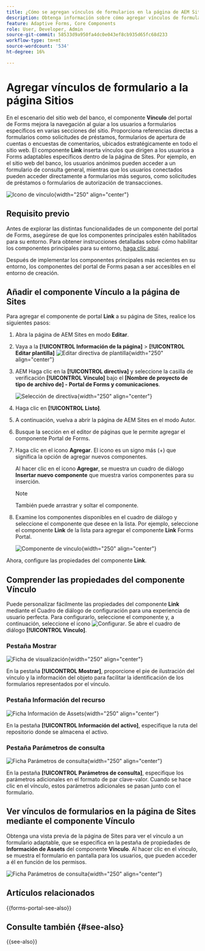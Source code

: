 ```yaml
---
title: ¿Cómo se agregan vínculos de formularios en la página de AEM Sites mediante el componente Vínculo al portal de Forms?
description: Obtenga información sobre cómo agregar vínculos de formularios a la página de AEM Sites.
feature: Adaptive Forms, Core Components
role: User, Developer, Admin
source-git-commit: 58533d9a950fa4dc0e043ef8cb935d65fc68d233
workflow-type: tm+mt
source-wordcount: '534'
ht-degree: 16%

---
```



# Agregar vínculos de formulario a la página Sitios

En el escenario del sitio web del banco, el componente **Vínculo** del portal de Forms mejora la navegación al guiar a los usuarios a formularios específicos en varias secciones del sitio. Proporciona referencias directas a formularios como solicitudes de préstamos, formularios de apertura de cuentas o encuestas de comentarios, ubicados estratégicamente en todo el sitio web. El componente **Link** inserta vínculos que dirigen a los usuarios a Forms adaptables específicos dentro de la página de Sites. Por ejemplo, en el sitio web del banco, los usuarios anónimos pueden acceder a un formulario de consulta general, mientras que los usuarios conectados pueden acceder directamente a formularios más seguros, como solicitudes de préstamos o formularios de autorización de transacciones.

![Icono de vínculo](/help/forms/assets/link-forms.png){width="250" align="center"}

## Requisito previo

Antes de explorar las distintas funcionalidades de un componente del portal de Forms, asegúrese de que los componentes principales estén habilitados para su entorno. Para obtener instrucciones detalladas sobre cómo habilitar los componentes principales para su entorno, [haga clic aquí](/help/forms/enable-adaptive-forms-core-components.md).

Después de implementar los componentes principales más recientes en su entorno, los componentes del portal de Forms pasan a ser accesibles en el entorno de creación.

## Añadir el componente Vínculo a la página de Sites

Para agregar el componente de portal **Link** a su página de Sites, realice los siguientes pasos:

1. Abra la página de AEM Sites en modo **Editar**.
1. Vaya a la **[!UICONTROL Información de la página]** > **[!UICONTROL Editar plantilla]**
   ![Editar directiva de plantilla](/help/forms/assets/save-form-as-draft-edit-template.png){width="250" align="center"}

1. AEM Haga clic en la **[!UICONTROL directiva]** y seleccione la casilla de verificación **[!UICONTROL Vínculo]** bajo el **[Nombre de proyecto de tipo de archivo de] - Portal de Forms y comunicaciones**.

   ![Selección de directiva](/help/forms/assets/add-link.png){width="250" align="center"}

1. Haga clic en **[!UICONTROL Listo]**.
1. A continuación, vuelva a abrir la página de AEM Sites en el modo Autor.
1. Busque la sección en el editor de páginas que le permite agregar el componente Portal de Forms.

1. Haga clic en el icono **Agregar**. El icono es un signo más (+) que significa la opción de agregar nuevos componentes.

   Al hacer clic en el icono **Agregar**, se muestra un cuadro de diálogo **Insertar nuevo componente** que muestra varios componentes para su inserción.

   >[!NOTE]
   >
   > También puede arrastrar y soltar el componente.

1. Examine los componentes disponibles en el cuadro de diálogo y seleccione el componente que desee en la lista. Por ejemplo, seleccione el componente **Link** de la lista para agregar el componente **Link** Forms Portal.

   ![Componente de vínculo](/help/forms/assets/add-link-in-sites.png){width="250" align="center"}

Ahora, configure las propiedades del componente **Link**.

## Comprender las propiedades del componente Vínculo

Puede personalizar fácilmente las propiedades del componente **Link** mediante el Cuadro de diálogo de configuración para una experiencia de usuario perfecta. Para configurarlo, seleccione el componente y, a continuación, seleccione el icono ![Configurar](assets/configure_icon.png). Se abre el cuadro de diálogo **[!UICONTROL Vínculo]**.

### Pestaña Mostrar

![Ficha de visualización](/help/forms/assets/link-asset-tab.png){width="250" align="center"}

En la pestaña **[!UICONTROL Mostrar]**, proporcione el pie de ilustración del vínculo y la información del objeto para facilitar la identificación de los formularios representados por el vínculo.

### Pestaña Información del recurso

![Ficha Información de Assets](/help/forms/assets/link-asset-info.png){width="250" align="center"}

En la pestaña **[!UICONTROL Información del activo]**, especifique la ruta del repositorio donde se almacena el activo.

### Pestaña Parámetros de consulta

![Ficha Parámetros de consulta](/help/forms/assets/link-query-tab.png){width="250" align="center"}

En la pestaña **[!UICONTROL Parámetros de consulta]**, especifique los parámetros adicionales en el formato de par clave-valor. Cuando se hace clic en el vínculo, estos parámetros adicionales se pasan junto con el formulario.

## Ver vínculos de formularios en la página de Sites mediante el componente Vínculo

Obtenga una vista previa de la página de Sites para ver el vínculo a un formulario adaptable, que se especifica en la pestaña de propiedades de **Información de Assets** del componente **Vínculo**. Al hacer clic en el vínculo, se muestra el formulario en pantalla para los usuarios, que pueden acceder a él en función de los permisos.

![Ficha Parámetros de consulta](/help/forms/assets/link-forms.png){width="250" align="center"}

## Artículos relacionados

{{forms-portal-see-also}}

## Consulte también {#see-also}

{{see-also}}
